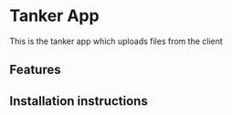 # Tanker App
This is the tanker app which uploads files from the client

## Features

## Installation instructions